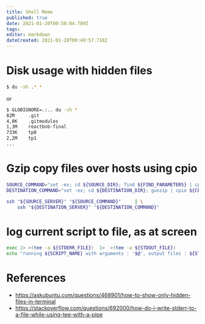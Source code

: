 ```yaml
---
title: Shell Memo
published: true
date: 2021-01-20T00:50:04.789Z
tags: 
editor: markdown
dateCreated: 2021-01-20T00:49:57.718Z
---
```


# Disk usage with hidden files 

````bash
$ du -sh .* *
````
or

````bash
$ GLOBIGNORE=.:.. du -sh *
82M     .git
4,0K    .gitmodules
1,3M    reactbnb-final
733K    tp0
2,2M    tp1
...
````

# Gzip copy files over hosts using cpio
````bash
SOURCE_COMMAND="set -ex; cd ${SOURCE_DIR}; find ${FIND_PARAMETERS} | cpio ${CPIO_SOURCE_PARAMETERS} | gzip"
DESTINATION_COMMAND="set -ex; cd ${DESTINATION_DIR}; gunzip | cpio ${CPIO_DESTINATION_PARAMETERS}"

ssh "${SOURCE_SERVER}" "${SOURCE_COMMAND}"     | \
    ssh "${DESTINATION_SERVER}" "${DESTINATION_COMMAND}"
````


# log current script to file, as at screen 
````bash
exec 2> >(tee -a ${STDERR_FILE})  1>  >(tee -a ${STDOUT_FILE})
echo "running ${SCRIPT_NAME} with arguments : '$@', output files : ${STDERR_FILE}, ${STDOUT_FILE}"
````

# References
- https://askubuntu.com/questions/468901/how-to-show-only-hidden-files-in-terminal
- https://stackoverflow.com/questions/692000/how-do-i-write-stderr-to-a-file-while-using-tee-with-a-pipe
